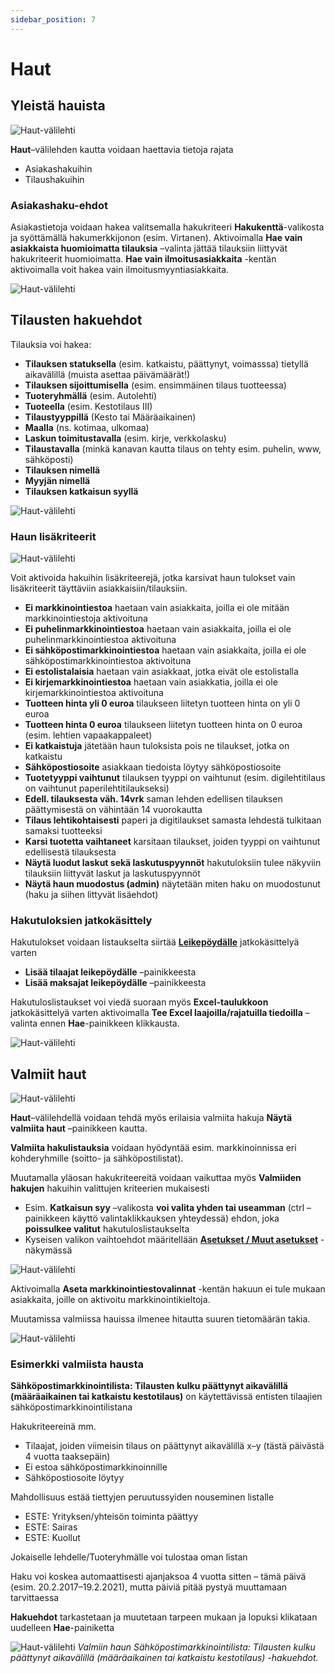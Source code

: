 ```yaml
---
sidebar_position: 7
---
```


# Haut

## Yleistä hauista

![Haut-välilehti](/img/ohjeet/haut.png)

**Haut**–välilehden kautta voidaan haettavia tietoja rajata
- Asiakashakuihin
- Tilaushakuihin

### Asiakashaku-ehdot

Asiakastietoja voidaan hakea valitsemalla hakukriteeri **Hakukenttä**-valikosta ja syöttämällä hakumerkkijonon (esim. Virtanen). Aktivoimalla **Hae vain asiakkaista huomioimatta tilauksia** –valinta jättää tilauksiin liittyvät hakukriteerit huomioimatta. **Hae vain ilmoitusasiakkaita** -kentän aktivoimalla voit hakea vain ilmoitusmyyntiasiakkaita.

![Haut-välilehti](/img/ohjeet/haut2.png)

## Tilausten hakuehdot

Tilauksia voi hakea:

- **Tilauksen statuksella** (esim. katkaistu, päättynyt, voimasssa) tietyllä aikavälillä (muista asettaa päivämäärät!)
- **Tilauksen sijoittumisella** (esim. ensimmäinen tilaus tuotteessa)
- **Tuoteryhmällä** (esim. Autolehti)
- **Tuoteella** (esim. Kestotilaus III)
- **Tilaustyyppillä** (Kesto tai Määräaikainen)
- **Maalla** (ns. kotimaa, ulkomaa)
- **Laskun toimitustavalla** (esim. kirje, verkkolasku)
- **Tilaustavalla** (minkä kanavan kautta tilaus on tehty esim. puhelin, www, sähköposti)
- **Tilauksen nimellä**
- **Myyjän nimellä**
- **Tilauksen katkaisun syyllä**

![Haut-välilehti](/img/ohjeet/haut3.png)

### Haun lisäkriteerit

![Haut-välilehti](/img/ohjeet/haut4.png)

Voit aktivoida hakuihin lisäkriteerejä, jotka karsivat haun tulokset vain lisäkriteerit täyttäviin asiakkaisiin/tilauksiin.
- **Ei markkinointiestoa** haetaan vain asiakkaita, joilla ei ole mitään markkinointiestoja aktivoituna
- **Ei puhelinmarkkinointiestoa** haetaan vain asiakkaita, joilla ei ole puhelinmarkkinointiestoa aktivoituna
- **Ei sähköpostimarkkinointiestoa** haetaan vain asiakkaita, joilla ei ole sähköpostimarkkinointiestoa aktivoituna
- **Ei estolistalaisia** haetaan vain asiakkaat, jotka eivät ole estolistalla
- **Ei kirjemarkkinointiestoa** haetaan vain asiakkatia, joilla ei ole kirjemarkkinointiestoa aktivoituna
- **Tuotteen hinta yli 0 euroa** tilaukseen liitetyn tuotteen hinta on yli 0 euroa
- **Tuotteen hinta 0 euroa** tilaukseen liitetyn tuotteen hinta on 0 euroa (esim. lehtien vapaakappaleet)
- **Ei katkaistuja** jätetään haun tuloksista pois ne tilaukset, jotka on katkaistu
- **Sähköpostiosoite** asiakkaan tiedoista löytyy sähköpostiosoite
- **Tuotetyyppi vaihtunut** tilauksen tyyppi on vaihtunut (esim. digilehtitilaus on vaihtunut paperilehtitilaukseksi)
- **Edell. tilauksesta väh. 14vrk** saman lehden edellisen tilauksen päättymisestä on vähintään 14 vuorokautta
- **Tilaus lehtikohtaisesti** paperi ja digitilaukset samasta lehdestä tulkitaan samaksi tuotteeksi
- **Karsi tuotetta vaihtaneet** karsitaan tilaukset, joiden tyyppi on vaihtunut edellisestä tilauksesta
- **Näytä luodut laskut sekä laskutuspyynnöt** hakutuloksiin tulee näkyviin tilauksiin liittyvät laskut ja laskutuspyynnöt
- **Näytä haun muodostus (admin)** näytetään miten haku on muodostunut (haku ja siihen littyvät lisäehdot)

### Hakutuloksien jatkokäsittely

Hakutulokset voidaan listaukselta siirtää **[Leikepöydälle](/docs/ohjeet/yleiset_ominaisuudet/leikepoyta)** jatkokäsittelyä varten
- **Lisää tilaajat leikepöydälle** –painikkeesta
- **Lisää maksajat leikepöydälle** –painikkeesta

Hakutuloslistaukset voi viedä suoraan myös **Excel-taulukkoon** jatkokäsittelyä varten aktivoimalla **Tee Excel laajoilla/rajatuilla tiedoilla** –valinta ennen **Hae**-painikkeen klikkausta.

![Haut-välilehti](/img/ohjeet/haut5.png)

## Valmiit haut

![Haut-välilehti](/img/ohjeet/valmiithaut1.png)

**Haut**–välilehdellä voidaan tehdä myös erilaisia valmiita hakuja **Näytä valmiita haut** –painikkeen kautta.

**Valmiita hakulistauksia** voidaan hyödyntää esim. markkinoinnissa eri kohderyhmille (soitto- ja sähköpostilistat).

Muutamalla yläosan hakukriteereitä voidaan vaikuttaa myös **Valmiiden hakujen** hakuihin valittujen kriteerien mukaisesti
- Esim. **Katkaisun syy** –valikosta **voi valita yhden tai useamman** (ctrl –painikkeen käyttö valintaklikkauksen yhteydessä) ehdon, joka **poissulkee valitut** hakutuloslistaukselta
- Kyseisen valikon vaihtoehdot määritellään **[Asetukset / Muut asetukset](/docs/ohjeet/asetukset#muut-asetukset)** -näkymässä

![Haut-välilehti](/img/ohjeet/estot.png)

Aktivoimalla **Aseta markkinointiestovalinnat** -kentän hakuun ei tule mukaan asiakkaita, joille on aktivoitu markkinointikieltoja.

Muutamissa valmiissa hauissa ilmenee hitautta suuren tietomäärän takia.

![Haut-välilehti](/img/ohjeet/valmiithaut.png)

### Esimerkki valmiista hausta

**Sähköpostimarkkinointilista: Tilausten kulku päättynyt aikavälillä (määräaikainen tai katkaistu kestotilaus)** on käytettävissä entisten tilaajien sähköpostimarkkinointilistana

Hakukriteereinä mm.
- Tilaajat, joiden viimeisin tilaus on päättynyt aikavälillä x–y (tästä päivästä 4 vuotta taaksepäin)
- Ei estoa sähköpostimarkkinoinnille
- Sähköpostiosoite löytyy

Mahdollisuus estää tiettyjen peruutussyiden nouseminen listalle
- ESTE: Yrityksen/yhteisön toiminta päättyy
- ESTE: Sairas
- ESTE: Kuollut

Jokaiselle lehdelle/Tuoteryhmälle voi tulostaa oman listan

Haku voi koskea automaattisesti ajanjaksoa 4 vuotta sitten – tämä päivä (esim. 20.2.2017–19.2.2021), mutta päiviä pitää pystyä muuttamaan tarvittaessa

**Hakuehdot** tarkastetaan ja muutetaan tarpeen mukaan ja lopuksi klikataan uudelleen **Hae**-painiketta

![Haut-välilehti](/img/ohjeet/valmiithaut3.png)
*Valmiin haun Sähköpostimarkkinointilista: Tilausten kulku päättynyt aikavälillä (määräaikainen tai katkaistu kestotilaus) -hakuehdot.*